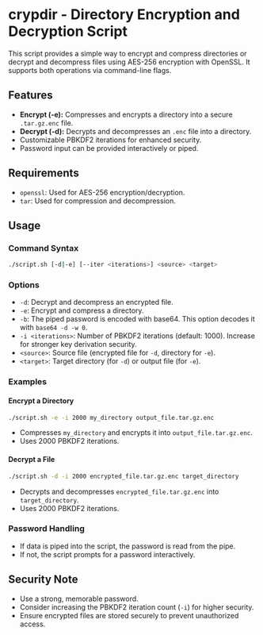 # crypdir - Directory Encryption and Decryption Script

This script provides a simple way to encrypt and compress directories or decrypt and decompress files using AES-256 encryption with OpenSSL. It supports both operations via command-line flags.

## Features

- **Encrypt (-e):** Compresses and encrypts a directory into a secure `.tar.gz.enc` file.
- **Decrypt (-d):** Decrypts and decompresses an `.enc` file into a directory.
- Customizable PBKDF2 iterations for enhanced security.
- Password input can be provided interactively or piped.

## Requirements

- `openssl`: Used for AES-256 encryption/decryption.
- `tar`: Used for compression and decompression.

## Usage

### Command Syntax

```bash
./script.sh [-d|-e] [--iter <iterations>] <source> <target>
```

### Options

- `-d`: Decrypt and decompress an encrypted file.
- `-e`: Encrypt and compress a directory.
- `-b`: The piped password is encoded with base64. This option decodes it with `base64 -d -w 0`.
- `-i <iterations>`: Number of PBKDF2 iterations (default: 1000). Increase for stronger key derivation security.
- `<source>`: Source file (encrypted file for `-d`, directory for `-e`).
- `<target>`: Target directory (for `-d`) or output file (for `-e`).

### Examples

#### Encrypt a Directory

```bash
./script.sh -e -i 2000 my_directory output_file.tar.gz.enc
```

- Compresses `my_directory` and encrypts it into `output_file.tar.gz.enc`.
- Uses 2000 PBKDF2 iterations.

#### Decrypt a File

```bash
./script.sh -d -i 2000 encrypted_file.tar.gz.enc target_directory
```

- Decrypts and decompresses `encrypted_file.tar.gz.enc` into `target_directory`.
- Uses 2000 PBKDF2 iterations.

### Password Handling

- If data is piped into the script, the password is read from the pipe.
- If not, the script prompts for a password interactively.

## Security Note

- Use a strong, memorable password.
- Consider increasing the PBKDF2 iteration count (`-i`) for higher security.
- Ensure encrypted files are stored securely to prevent unauthorized access.
